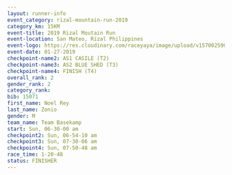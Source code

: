 ```yaml
---
layout: runner-info 
event_category: rizal-mountain-run-2019 
category_km: 15KM 
event-title: 2019 Rizal Moutain Run 
event-location: San Mateo, Rizal Philippines 
event-logo: https://res.cloudinary.com/raceyaya/image/upload/v1570025909/logo/rizal-mountain_gkfete.jpg 
event-date: 01-27-2019 
checkpoint-name2: AS1 CASILE (T2) 
checkpoint-name3: AS2 BLUE SHED (T3) 
checkpoint-name4: FINISH (T4) 
overall_rank: 2
gender_rank: 2
category_rank: 
bib: 15071
first_name: Noel Rey
last_name: Zonio
gender: M
team_name: Team Basekamp
start: Sun, 06-30-00 am
checkpoint2: Sun, 06-54-10 am
checkpoint3: Sun, 07-30-06 am
checkpoint4: Sun, 07-50-48 am
race_time: 1-20-48
status: FINISHER
---
```

